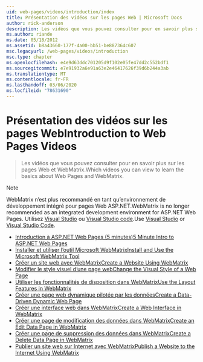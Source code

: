 ```yaml
---
uid: web-pages/videos/introduction/index
title: Présentation des vidéos sur les pages Web | Microsoft Docs
author: rick-anderson
description: Les vidéos que vous pouvez consulter pour en savoir plus sur les pages Web et WebMatrix.
ms.author: riande
ms.date: 05/18/2012
ms.assetid: b8a43660-177f-4a00-bb51-be887364c607
msc.legacyurl: /web-pages/videos/introduction
msc.type: chapter
ms.openlocfilehash: e4e9d63ddc701205d9f102e05fe47dd2c552bdf1
ms.sourcegitcommit: e7e91932a6e91a63e2e46417626f39d6b244a3ab
ms.translationtype: MT
ms.contentlocale: fr-FR
ms.lasthandoff: 03/06/2020
ms.locfileid: "78631690"
---
```

# <a name="introduction-to-web-pages-videos"></a><span data-ttu-id="d7e92-103">Présentation des vidéos sur les pages Web</span><span class="sxs-lookup"><span data-stu-id="d7e92-103">Introduction to Web Pages Videos</span></span>

> <span data-ttu-id="d7e92-104">Les vidéos que vous pouvez consulter pour en savoir plus sur les pages Web et WebMatrix.</span><span class="sxs-lookup"><span data-stu-id="d7e92-104">Which videos you can view to learn the basics about Web Pages and WebMatrix.</span></span>

> [!NOTE] 
> <span data-ttu-id="d7e92-105">WebMatrix n’est plus recommandé en tant qu’environnement de développement intégré pour pages Web ASP.NET.</span><span class="sxs-lookup"><span data-stu-id="d7e92-105">WebMatrix is no longer recommended as an integrated development environment for ASP.NET Web Pages.</span></span> <span data-ttu-id="d7e92-106">Utilisez [Visual Studio](xref:aspnet/web-pages/overview/getting-started/program-asp-net-web-pages-in-visual-studio) ou [Visual Studio code](https://code.visualstudio.com/).</span><span class="sxs-lookup"><span data-stu-id="d7e92-106">Use [Visual Studio](xref:aspnet/web-pages/overview/getting-started/program-asp-net-web-pages-in-visual-studio) or [Visual Studio Code](https://code.visualstudio.com/).</span></span>

- [<span data-ttu-id="d7e92-107">Introduction à ASP.NET Web Pages (5 minutes)</span><span class="sxs-lookup"><span data-stu-id="d7e92-107">5 Minute Intro to ASP.NET Web Pages</span></span>](5-minute-introduction-to-aspnet-web-pages.md)
- [<span data-ttu-id="d7e92-108">Installer et utiliser l’outil Microsoft WebMatrix</span><span class="sxs-lookup"><span data-stu-id="d7e92-108">Install and Use the Microsoft WebMatrix Tool</span></span>](install-and-use-the-microsoft-webmatrix-tool.md)
- [<span data-ttu-id="d7e92-109">Créer un site web avec WebMatrix</span><span class="sxs-lookup"><span data-stu-id="d7e92-109">Create a Website Using WebMatrix</span></span>](create-a-website-using-webmatrix.md)
- [<span data-ttu-id="d7e92-110">Modifier le style visuel d’une page web</span><span class="sxs-lookup"><span data-stu-id="d7e92-110">Change the Visual Style of a Web Page</span></span>](change-the-visual-style-of-a-web-page.md)
- [<span data-ttu-id="d7e92-111">Utiliser les fonctionnalités de disposition dans WebMatrix</span><span class="sxs-lookup"><span data-stu-id="d7e92-111">Use the Layout Features in WebMatrix</span></span>](use-the-layout-features-in-webmatrix.md)
- [<span data-ttu-id="d7e92-112">Créer une page web dynamique pilotée par les données</span><span class="sxs-lookup"><span data-stu-id="d7e92-112">Create a Data-Driven Dynamic Web Page</span></span>](create-a-data-driven-dynamic-web-page.md)
- [<span data-ttu-id="d7e92-113">Créer une interface web dans WebMatrix</span><span class="sxs-lookup"><span data-stu-id="d7e92-113">Create a Web Interface in WebMatrix</span></span>](create-a-web-interface-in-webmatrix.md)
- [<span data-ttu-id="d7e92-114">Créer une page de modification des données dans WebMatrix</span><span class="sxs-lookup"><span data-stu-id="d7e92-114">Create an Edit Data Page in WebMatrix</span></span>](create-an-edit-data-page-in-webmatrix.md)
- [<span data-ttu-id="d7e92-115">Créer une page de suppression des données dans WebMatrix</span><span class="sxs-lookup"><span data-stu-id="d7e92-115">Create a Delete Data Page in WebMatrix</span></span>](create-a-delete-data-page-in-webmatrix.md)
- [<span data-ttu-id="d7e92-116">Publier un site web sur Internet avec WebMatrix</span><span class="sxs-lookup"><span data-stu-id="d7e92-116">Publish a Website to the Internet Using WebMatrix</span></span>](publish-a-website-to-the-internet-using-webmatrix.md)
